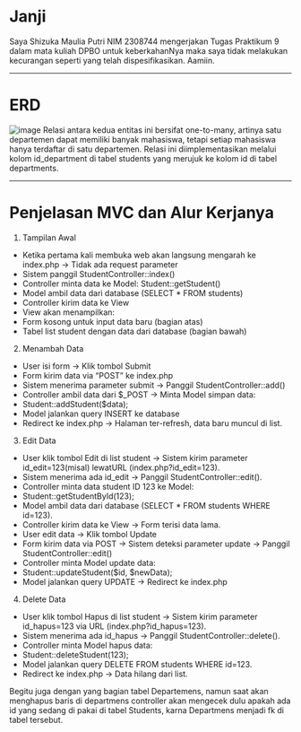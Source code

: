 # Janji

Saya Shizuka Maulia Putri NIM 2308744 mengerjakan Tugas Praktikum 9 dalam mata kuliah DPBO untuk keberkahanNya maka saya tidak melakukan kecurangan seperti yang telah dispesifikasikan. Aamiin.


---

# ERD
![image](https://github.com/user-attachments/assets/11f3f3a3-0cbe-464b-91b9-1a2ce0a35bf7)
Relasi antara kedua entitas ini bersifat one-to-many, artinya satu departemen dapat memiliki banyak mahasiswa, tetapi setiap mahasiswa hanya terdaftar di satu departemen. Relasi ini diimplementasikan melalui kolom id_department di tabel students yang merujuk ke kolom id di tabel departments.

---

# Penjelasan MVC dan Alur Kerjanya

1. Tampilan Awal
- Ketika pertama kali membuka web akan langsung mengarah ke index.php  → Tidak ada request parameter
- Sistem panggil StudentController::index()
- Controller minta data ke Model: Student::getStudent()
- Model ambil data dari database (SELECT * FROM students)
- Controller kirim data ke View
- View akan menampilkan:
- Form kosong untuk input data baru (bagian atas)
- Tabel list student dengan data dari database (bagian bawah)

2. Menambah Data
- User isi form → Klik tombol Submit 
- Form kirim data via “POST” ke index.php
- Sistem menerima parameter submit → Panggil StudentController::add()
- Controller ambil data dari $_POST → Minta Model simpan data:
- Student::addStudent($data);  
- Model jalankan query INSERT ke database
- Redirect ke index.php → Halaman ter-refresh, data baru muncul di list.

3. Edit Data
- User klik tombol Edit di list student → Sistem kirim parameter id_edit=123(misal) lewatURL (index.php?id_edit=123).
- Sistem menerima ada id_edit → Panggil StudentController::edit().
- Controller minta data student ID 123 ke Model:
- Student::getStudentById(123);  
- Model ambil data dari database (SELECT * FROM students WHERE id=123).
- Controller kirim data ke View → Form terisi data lama.
- User edit data → Klik tombol Update
- Form kirim data via POST → Sistem deteksi parameter update → Panggil StudentController::edit()
- Controller minta Model update data:
- Student::updateStudent($id, $newData);  
- Model jalankan query UPDATE → Redirect ke index.php

4. Delete Data
- User klik tombol Hapus di list student → Sistem kirim parameter id_hapus=123 via URL (index.php?id_hapus=123).
- Sistem menerima ada id_hapus → Panggil StudentController::delete().
- Controller minta Model hapus data:
- Student::deleteStudent(123);  
- Model jalankan query DELETE FROM students WHERE id=123.
- Redirect ke index.php → Data hilang dari list.

Begitu juga dengan yang bagian tabel Departemens, namun saat akan menghapus baris di departmens controller akan mengecek dulu apakah ada id yang sedang di pakai di tabel Students, karna Departmens menjadi fk di tabel tersebut.


